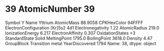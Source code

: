 # 39 AtomicNumber                           39
Symbol                                  Y
Name                              Yttrium
AtomicMass                        88.9058
CPKHexColor                        94FFFF
ElectronConfiguration         [Kr]5s2 4d1
Electronegativity                    1.22
AtomicRadius                        219.0
IonizationEnergy                    6.217
ElectronAffinity                    0.307
OxidationStates                        +3
StandardState                       Solid
MeltingPoint                       1795.0
BoilingPoint                       3618.0
Density                              4.47
GroupBlock               Transition metal
YearDiscovered                       1794
Name: 38, dtype: object